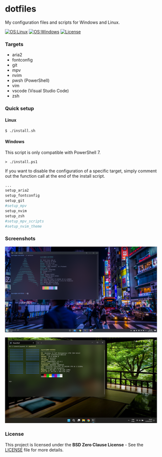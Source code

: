 # dotfiles

My configuration files and scripts for Windows and Linux.

[![OS:Linux](https://img.shields.io/badge/OS-Linux-blue?style=flat-square&logo=linux)](https://kernel.org)
[![OS:Windows](https://img.shields.io/badge/OS-Windows-blue?style=flat-square&logo=windows11)](https://www.microsoft.com/windows)
[![License](https://img.shields.io/badge/License-BSD%20Zero%20Clause-red?style=flat-square&)](./LICENSE)

### Targets

- aria2
- fontconfig
- git
- mpv
- nvim
- pwsh (PowerShell)
- vim
- vscode (Visual Studio Code)
- zsh

### Quick setup

#### Linux

```
$ ./install.sh
```

#### Windows

This script is only compatible with PowerShell 7.

```
> ./install.ps1
```

If you want to disable the configuration of a specific target, simply comment out the function call at the end of the install script.

```sh
...
setup_aria2
setup_fontconfig
setup_git
#setup_mpv
setup_nvim
setup_zsh
#setup_mpv_scripts
#setup_nvim_theme
```

### Screenshots

![screenshot](./docs/screenshot_linux.png)

![screenshot](./docs/screenshot_windows.png)

### License

This project is licensed under the __BSD Zero Clause License__ - See the [LICENSE](./LICENSE) file for more details.

